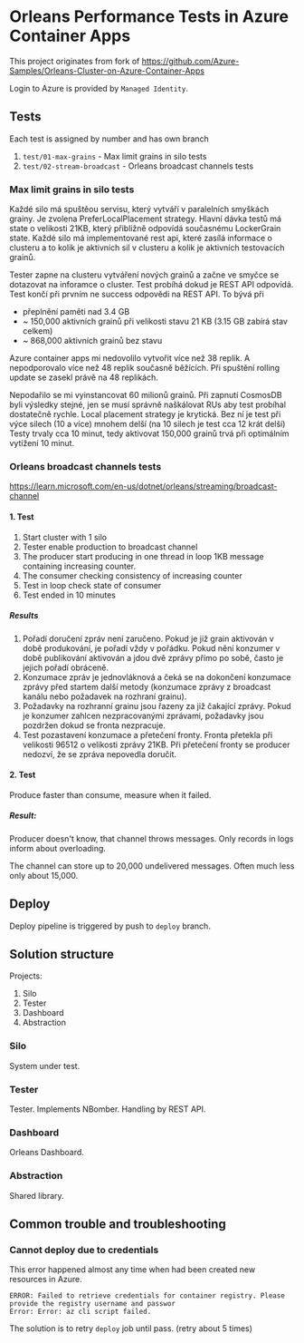 # Orleans Performance Tests in Azure Container Apps

This project originates from fork of https://github.com/Azure-Samples/Orleans-Cluster-on-Azure-Container-Apps

Login to Azure is provided by `Managed Identity`.


## Tests

Each test is assigned by number and has own branch

1. `test/01-max-grains` - Max limit grains in silo tests
2. `test/02-stream-broadcast` - Orleans broadcast channels tests

### Max limit grains in silo tests

Každé silo má spuštěou servisu, který vytváří v paralelních smyškách grainy.
Je zvolena PreferLocalPlacement strategy.
Hlavní dávka testů má state o velikosti 21KB, který přibližně odpovídá současnému LockerGrain state.
Každé silo má implementované rest api, které zasílá informace o clusteru a to kolik je aktivních sil v clusteru a kolik je aktivních testovacích grainů.

Tester zapne na clusteru vytváření nových grainů a začne ve smyčce se dotazovat na inforamce o cluster.
Test probíhá dokud je REST API odpovídá. Test končí při prvním ne success odpovědi na REST API.
To bývá při
- přeplnění paměti nad 3.4 GB
- ~ 150,000 aktivních grainů při velikosti stavu 21 KB (3.15 GB zabírá stav celkem)
- ~ 868,000 aktivních grainů bez stavu



Azure container apps mi nedovolilo vytvořit více než 38 replik. A nepodporovalo více než 48 replik současně běžících. Při spuštění rolling update se zasekl právě na 48 replikách.


Nepodařilo se mi vyinstancovat 60 milionů grainů.
Při zapnutí CosmosDB byli výsledky stejné, jen se musí správně naškálovat RUs aby test probíhal dostatečně rychle.
Local placement strategy je krytická. Bez ní je test při výce silech (10 a více) mnohem delší (na 10 silech je test cca 12 krát delší)
Testy trvaly cca 10 minut, tedy aktivovat 150,000 grainů trvá při optimálním vytížení 10 minut.


### Orleans broadcast channels tests

https://learn.microsoft.com/en-us/dotnet/orleans/streaming/broadcast-channel

#### 1. Test

1. Start cluster with 1 silo
2. Tester enable production to broadcast channel
3. The producer start producing in one thread in loop 1KB message containing increasing counter.
4. The consumer checking consistency of increasing counter
5. Test in loop check state of consumer
6. Test ended in 10 minutes

##### Results

1. Pořadí doručení zpráv není zaručeno. Pokud je již grain aktivován v době produkování, je pořadí vždy v pořádku. 
Pokud nění konzumer v době publikování aktivován a jdou dvě zprávy přímo po sobě, často je jejich pořadí obráceně.
2. Konzumace zpráv je jednovláknová a čeká se na dokončení konzumace zprávy před startem další metody 
(konzumace zprávy z broadcast kanálu nebo požadavek na rozhraní grainu).
3. Požadavky na rozhranní grainu jsou řazeny za již čakající zprávy. Pokud je konzumer zahlcen nezpracovanými zprávami, 
požadavky jsou pozdržen dokud se fronta nezpracuje. 
4. Test pozastavení konzumace a přetečení fronty. Fronta přetekla při velikosti 96512 o velikosti zprávy 21KB.
Při přetečení fronty se producer nedozví, že se zpráva nepovedla doručit.


#### 2. Test

Produce faster than consume, measure when it failed.

##### Result:

Producer doesn't know, that channel throws messages.
Only records in logs inform about overloading.

The channel can store up to 20,000 undelivered messages. 
Often much less only about 15,000.

## Deploy

Deploy pipeline is triggered by push to `deploy` branch.

## Solution structure

Projects:
1. Silo
2. Tester
3. Dashboard
4. Abstraction

### Silo

System under test.

### Tester

Tester.
Implements NBomber.
Handling by REST API.

### Dashboard

Orleans Dashboard.

### Abstraction

Shared library.

## Common trouble and troubleshooting

### Cannot deploy due to credentials

This error happened almost any time when had been created new resources in Azure.


    ERROR: Failed to retrieve credentials for container registry. Please provide the registry username and passwor
    Error: Error: az cli script failed.



The solution is to retry `deploy` job until pass. (retry about 5 times)